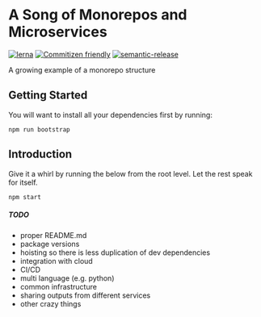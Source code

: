 # A Song of Monorepos and Microservices

[![lerna](https://img.shields.io/badge/maintained%20with-lerna-cc00ff.svg)](https://lerna.js.org/)
[![Commitizen friendly](https://img.shields.io/badge/commitizen-friendly-brightgreen.svg)](http://commitizen.github.io/cz-cli/)
[![semantic-release](https://img.shields.io/badge/%20%20%F0%9F%93%A6%F0%9F%9A%80-semantic--release-e10079.svg)](https://github.com/semantic-release/semantic-release)

A growing example of a monorepo structure

## Getting Started

You will want to install all your dependencies first by running:

```
npm run bootstrap
```

## Introduction

Give it a whirl by running the below from the root level. Let the rest speak for itself.

```
npm start
```

##### TODO

- proper README.md
- package versions
- hoisting so there is less duplication of dev dependencies
- integration with cloud
- CI/CD
- multi language (e.g. python)
- common infrastructure
- sharing outputs from different services
- other crazy things
